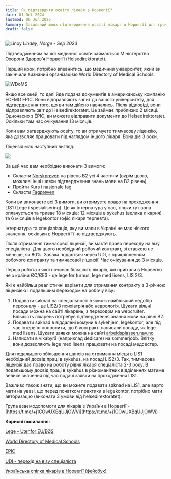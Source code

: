 ```yaml
---
title: Як підтвердити освіту лікаря в Норвегії?
date: 01 Oct 2024
lastmod: 06 Jun 2025
Summary: Загальний шлях підтвердження освіті лікаря в Норвегії для громадян України
draft: false
---
```


![Linoy](/img/doctor-in-norway/lindoy.webp)
*Lindøy, Norge - Sep 2023*

Підтвердженням вашої медичної освіти займається Міністерство Охорони Здоровʼя Норвегії (Helsedirektoratet).

Перший крок, потрібно впевнитись, що медичний університет, який ви закінчили визнаний організацією World Directory of Medical Schools.

![WDoMS](/img/doctor-in-norway/WDoMS.png)

Якщо все окей, то далі йде подача документів в американську компанію ECFMG EPIC. Вони відправляють запит до вашого університету, для підтвердження того, що ви там дійсно навчались. Після відповіді, вони відправляють звіт до Helsedirektoratet. Це займає приблизно 2 місяці.
Одночасно з EPIC, ви можете відправити документи до Helsedirektoratet. Оскільки там час очікування 13 місяців.

Коли вам затверджують освіту, то ви отримуєте тимчасову ліцензію, яка дозволяє працювати під наглядом іншого лікаря. Вона діє 3 роки.

Ліцензія має наступний вигляд:

![](/img/doctor-in-norway/lisens-screenshot.png)

За цей час вам необхідно виконати 3 вимоги:

* Скласти [Norskprøven](/articles/norskproven) на рівень B2 усі 4 частини (окрім цього, можливі інші шляхи підтвердження знань мови на B2 рівень)
* Пройти Kurs i nasjonale fag
* Скласти [Fagprøven](/articles/fagproven)

Коли ви виконаєте всі 3 вимоги, ви отримуєте право на проходження LIS1 (Lege i spesialisering). Це як інтернатура у нас, тільки тут вона оплачується та триває 18 місяців: 12 місяців в sykehus (велика лікарня) та 6 місяців в legekontor (офіс лікаря терпевта).

Інтернатура та спеціалізація, яку ви мали в Україні не має ніякого значення, оскільки в Норвегії її не підтверджують.

Після отримання тимчасової ліцензії, ви маєте право переходу на візу спеціаліста. Для цього необхідний робочий контракт, зі ставкою не меньше, як 80%. Заявка подається через UDI, з прикріпленням робочого контракту та тимчасової ліцензії. Час очікування до 3 місяців.

Перша робота з якої починає більшість лікарів, які приїхали в Норвегію не з країни ЄС/ЄЕЗ - це lege før turnus, lege med lisens, LIS 2/3.

Які є найбільш реалістичні варіанти для отримання контракту з 3-річною ліцензією і подальшим переходом на робочу візу:

1. Подавати søknad на спеціальності в яких є найбільший недобір персоналу - це LIS2/3 психіатрія або неврологія. Шукати вільні посади можна на сайті лікарень, з переходом на webcruiter. Більшість лікарень потребує підтвердження знання мови на рівні B2.
2. Подавати søknad в віддалені комуни в sykehjem, legekontor, але під час інтерв'ю попросити, що б контракті написали посаду, як lege med lisens. Шукати заявки можна на сайті [arbeidsplassen.nav.no](https://arbeidsplassen.nav.no/)
3. Написати в vikabyrå (наприклад dedicare) на sommerjobb. Влітку вони дозволяють lege med lisens працювати на посаді медсестер.  

Для подальшого збільшення шансів на отримання місця в LIS1 необхідний досвід праці в sykehus, на посаді LIS2/3. Так, тимчасова ліцензія дає право на роботу рівня лікаря спеціаліста 2-3 року. В подальшому досвід праці в sykehus в різноманітних відділеннях матиме велике значення під час подачі заявки на проходження LIS1.

Важливо також знати, що ви можете подавати søknad на LIS1, але варто мати на увазі, що перед початком практики в legekontor, потрібно мати авторизацію (виконати 3 умови від helsedirektoratet).

Група взаємодопомоги для лікарів з України в Норвегії - [https://t.me/+j1COwUXBqUJjOWVi](https://t.me/+j1COwUXBqUJjOWVi)

**Корисні посилання:**

[Lege - Utenfor EU/EØS](https://www.helsedirektoratet.no/tema/autorisasjon-og-spesialistutdanning/autorisasjon-og-lisens?path=15-3-2-lege-utenfor-eueos#:~:text=Du%20b%C3%B8r%20legge%20ved%20autorisasjon,om%20type%20stilling%20og%20arbeid.)

[World Directory of Medical Schools](https://search.wdoms.org/)

[EPIC](https://www.ecfmg.org/psv/instructions-norway.html)

[UDI - перехід на візу спеціаліста](https://www.udi.no/skal-soke/arbeidsinnvandring/faglart/?c=ukr)

[Українська спілка лікарів в Норвегії (фейсбук)](https://www.facebook.com/groups/741614834474711)
